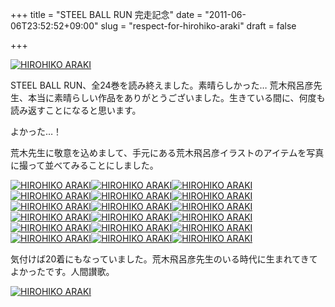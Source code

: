 +++
title = "STEEL BALL RUN 完走記念"
date = "2011-06-06T23:52:52+09:00"
slug = "respect-for-hirohiko-araki"
draft = false

+++

<p><a href="http://www.flickr.com/photos/june29/5804026217/" title="HIROHIKO ARAKI by june29, on Flickr"><img src="http://farm6.static.flickr.com/5071/5804026217_1ee79e5360_z.jpg" alt="HIROHIKO ARAKI"></a></p>
<p>STEEL BALL RUN、全24巻を読み終えました。素晴らしかった… 荒木飛呂彦先生、本当に素晴らしい作品をありがとうございました。生きている間に、何度も読み返すことになると思います。</p>
<p>よかった…！</p>
<p>荒木先生に敬意を込めまして、手元にある荒木飛呂彦イラストのアイテムを写真に撮って並べてみることにしました。</p>
<p><a href="http://www.flickr.com/photos/june29/5804598694/" title="HIROHIKO ARAKI by june29, on Flickr"><img src="http://farm4.static.flickr.com/3251/5804598694_809e1658c0_m.jpg" alt="HIROHIKO ARAKI"></a><a href="http://www.flickr.com/photos/june29/5804597890/" title="HIROHIKO ARAKI by june29, on Flickr"><img src="http://farm4.static.flickr.com/3098/5804597890_a406a20472_m.jpg" alt="HIROHIKO ARAKI"></a><a href="http://www.flickr.com/photos/june29/5804039367/" title="HIROHIKO ARAKI by june29, on Flickr"><img src="http://farm3.static.flickr.com/2364/5804039367_8227492948_m.jpg" alt="HIROHIKO ARAKI"></a><a href="http://www.flickr.com/photos/june29/5804596318/" title="HIROHIKO ARAKI by june29, on Flickr"><img src="http://farm3.static.flickr.com/2495/5804596318_c6d401da74_m.jpg" alt="HIROHIKO ARAKI"></a><a href="http://www.flickr.com/photos/june29/5804595440/" title="HIROHIKO ARAKI by june29, on Flickr"><img src="http://farm4.static.flickr.com/3217/5804595440_b0dcf832f7_m.jpg" alt="HIROHIKO ARAKI"></a><a href="http://www.flickr.com/photos/june29/5804593468/" title="HIROHIKO ARAKI by june29, on Flickr"><img src="http://farm4.static.flickr.com/3113/5804593468_06f6ec81ca_m.jpg" alt="HIROHIKO ARAKI"></a><a href="http://www.flickr.com/photos/june29/5804592818/" title="HIROHIKO ARAKI by june29, on Flickr"><img src="http://farm3.static.flickr.com/2693/5804592818_2f29a39a1f_m.jpg" alt="HIROHIKO ARAKI"></a><a href="http://www.flickr.com/photos/june29/5804591916/" title="HIROHIKO ARAKI by june29, on Flickr"><img src="http://farm3.static.flickr.com/2515/5804591916_3927945546_m.jpg" alt="HIROHIKO ARAKI"></a><a href="http://www.flickr.com/photos/june29/5804033693/" title="HIROHIKO ARAKI by june29, on Flickr"><img src="http://farm3.static.flickr.com/2223/5804033693_304f3f7597_m.jpg" alt="HIROHIKO ARAKI"></a><a href="http://www.flickr.com/photos/june29/5804590124/" title="HIROHIKO ARAKI by june29, on Flickr"><img src="http://farm3.static.flickr.com/2693/5804590124_fcb355cf0c_m.jpg" alt="HIROHIKO ARAKI"></a><a href="http://www.flickr.com/photos/june29/5804589502/" title="HIROHIKO ARAKI by june29, on Flickr"><img src="http://farm3.static.flickr.com/2062/5804589502_dc35feceec_m.jpg" alt="HIROHIKO ARAKI"></a><a href="http://www.flickr.com/photos/june29/5804588826/" title="HIROHIKO ARAKI by june29, on Flickr"><img src="http://farm4.static.flickr.com/3017/5804588826_c31e3e5275_m.jpg" alt="HIROHIKO ARAKI"></a><a href="http://www.flickr.com/photos/june29/5804030567/" title="HIROHIKO ARAKI by june29, on Flickr"><img src="http://farm4.static.flickr.com/3488/5804030567_b91c6fe97a_m.jpg" alt="HIROHIKO ARAKI"></a><a href="http://www.flickr.com/photos/june29/5804587440/" title="HIROHIKO ARAKI by june29, on Flickr"><img src="http://farm4.static.flickr.com/3657/5804587440_f63bbf9dd7_m.jpg" alt="HIROHIKO ARAKI"></a><a href="http://www.flickr.com/photos/june29/5804586562/" title="HIROHIKO ARAKI by june29, on Flickr"><img src="http://farm4.static.flickr.com/3353/5804586562_8fe517f030_m.jpg" alt="HIROHIKO ARAKI"></a><a href="http://www.flickr.com/photos/june29/5804585946/" title="HIROHIKO ARAKI by june29, on Flickr"><img src="http://farm3.static.flickr.com/2515/5804585946_b8ba8e479a_m.jpg" alt="HIROHIKO ARAKI"></a><a href="http://www.flickr.com/photos/june29/5804027795/" title="HIROHIKO ARAKI by june29, on Flickr"><img src="http://farm6.static.flickr.com/5239/5804027795_3441e7d56b_m.jpg" alt="HIROHIKO ARAKI"></a><a href="http://www.flickr.com/photos/june29/5804584738/" title="HIROHIKO ARAKI by june29, on Flickr"><img src="http://farm6.static.flickr.com/5028/5804584738_9eb631afbd_m.jpg" alt="HIROHIKO ARAKI"></a></p>
<p>気付けば20着にもなっていました。荒木飛呂彦先生のいる時代に生まれてきてよかったです。人間讃歌。</p>
<p><a href="http://www.flickr.com/photos/june29/5804036939/" title="HIROHIKO ARAKI by june29, on Flickr"><img src="http://farm6.static.flickr.com/5183/5804036939_f9fb38b668_z.jpg" alt="HIROHIKO ARAKI"></a></p>
